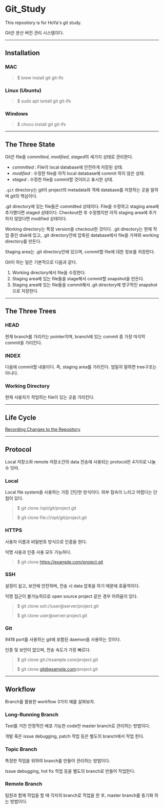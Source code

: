 # Git_Study

This repository is for HoYa's git study.

Git은 분산 버전 관리 시스템이다.

---

## Installation

### MAC

> $ brew install git git-lfs

### Linux (Ubuntu)

> $ sudo apt isntall git git-lfs

### Windows

> $ choco install git git-lfs

---

## The Three State

Git은 file을 *committed*, *modified*, *staged*의 세가지 상태로 관리한다.

* *committed* : File이 local database에 안전하게 저장된 상태.
* *modified* : 수정한 file을 아직 local database에 commit 하지 않은 상태.
* *staged* : 수정한 file을 commit할 것이라고 표시한 상태.

`.git` directory는 git이 project의 metadata와 객체 database를 저장하는 곳을 말하며 git의 핵심이다.

.git directory에 있는 file들은 committed 상태이다. File을 수정하고 staging area에 추가했다면 staged 상태이다. Checkout한 후 수정했지만 아직 staging area에 추가하지 않았다면 modified 상태이다.

Working directory는 특정 version을 checkout한 것이다. .git directory는 현재 작업 중인 disk에 있고, .git directory안에 압축된 database에서 file을 가져와 working directory를 만든다.

Staging area는 .git directory안에 있으며, commit할 file에 대한 정보를 저장한다.

Git이 하는 일은 기본적으로 다음과 같다.

1. Working directory에서 file을 수정한다.
2. Staging area에 있는 file들을 stage해서 commit할 snapshot을 만든다.
3. Staging area에 있는 file들을 commit해서 .git directory에 영구적인 snapshot으로 저장한다.

---

## The Three Trees

### HEAD

현재 branch를 가리키는 pointer이며, branch에 있는 commit 중 가장 마지막 commit을 가리킨다.

### INDEX

다음에 commit할 내용이다. 즉, staging area를 가리킨다. 엄밀히 말하면 tree구조는 아니다.

### Working Directory

현재 사용자가 작업하는 file이 있는 곳을 가리킨다.

---

## Life Cycle

[Recording Changes to the Repository](https://git-scm.com/book/en/v2/Git-Basics-Recording-Changes-to-the-Repository)

---

## Protocol

Local 저장소와 remote 저장소간의 data 전송에 사용되는 protocol은 4가지로 나눌 수 잇따.

### Local

Local file system을 사용하는 가장 간단한 방식이다. 외부 접속이 느리고 어렵다는 단점이 있다.

> $ git clone /opt/git/project.git
>
> $ git clone file:///opt/git/project.git

### HTTPS

사용자 이름과 비밀번호 방식으로 인증을 한다.

익명 사용과 인증 사용 모두 가능하다.

> $ git clone https://example.com/project.git

### SSH

설정이 쉽고, 보안에 안전하며, 전송 시 data 압축을 하기 때문에 효율적이다.

익명 접근이 불가능하므로 open source project 같은 경우 어려움이 있다.

> $ git clone ssh://user@server/project.git
>
> $ git clone user@server:project.git

### Git

9418 port를 사용하는 git에 포함된 daemon을 사용하는 것이다.

인증 및 보안이 없으며, 전송 속도가 가장 빠르다.

> $ git clone git://example.com/project.git
>
> $ git clone git@example.com/project.git

---

## Workflow

Branch를 활용한 workflow 3가지 예를 살펴보자.

### Long-Running Branch

Test를 거친 안정적인 배포 가능한 code만 master branch로 관리하는 방법이다.

개발 혹은 issue debugging, patch 작업 등은 별도의 branch에서 작업 한다.

### Topic Branch

특정한 작업을 위하여 branch를 만들어 관리하는 방법이다.

Issue debugging, hot fix 작업 등을 별도의 branch로 만들어 작업한다.

### Remote Branch

팀원과 함께 작업을 할 때 각자의 branch로 작업을 한 후, master branch를 동기화 하는 방법이다.
